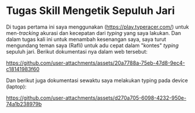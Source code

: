# Tugas Skill Mengetik Sepuluh Jari
Di tugas pertama ini saya menggunakan (https://play.typeracer.com/) untuk men-_tracking_ akurasi dan kecepatan dari _typing_ yang saya lakukan. Dan dalam tugas kali ini untuk menambah kesenangan saya, saya turut mengundang teman saya (Rafli) untuk adu cepat dalam "kontes" _typing_ sepuluh jari. Berikut dokumentasi nya dalam web tersebut:

https://github.com/user-attachments/assets/20a7788a-75eb-47d8-9ec4-c18141983f60

Dan berikut juga dokumentasi sewaktu saya melakukan typing pada device (laptop):

https://github.com/user-attachments/assets/d270a705-6098-4232-950e-74a1b238979b

